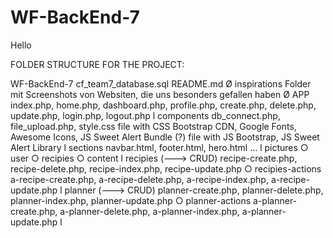 # WF-BackEnd-7
Hello

FOLDER STRUCTURE FOR THE PROJECT:

WF-BackEnd-7
	cf_team7_database.sql
	README.md
	Ø inspirations 
		Folder mit Screenshots von Websiten, die uns besonders gefallen haben
	Ø APP
	index.php, home.php, dashboard.php, profile.php, create.php, delete.php, update.php, login.php, logout.php
		l components 
		db_connect.php, file_upload.php, style.css
		file with CSS Bootstrap CDN, Google Fonts, Awesome Icons, JS Sweet Alert Bundle (?)
		file with JS Bootstrap, JS Sweet Alert Library
		l sections
		navbar.html,  footer.html, hero.html …
		l pictures
			○ user
			○ recipies
			○ content
		l recipies (---> CRUD)
		recipe-create.php, recipe-delete.php, recipe-index.php, recipe-update.php 
			○ recipies-actions
			a-recipe-create.php, a-recipe-delete.php, a-recipe-index.php, a-recipe-update.php 
		l planner (---> CRUD)
		planner-create.php, planner-delete.php, planner-index.php, planner-update.php 
			○ planner-actions
			a-planner-create.php, a-planner-delete.php, a-planner-index.php, a-planner-update.php
		l  
